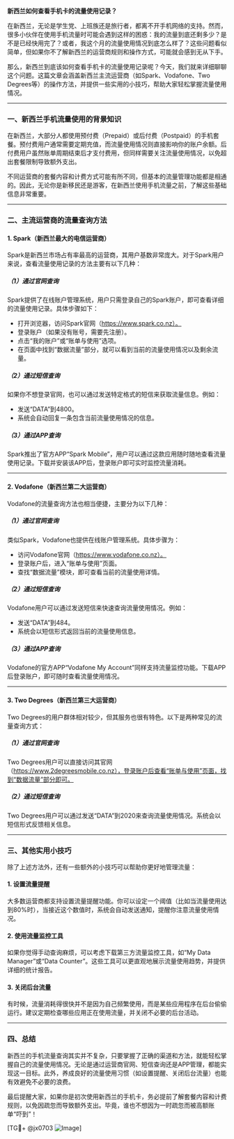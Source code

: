 **新西兰如何查看手机卡的流量使用记录？**

在新西兰，无论是学生党、上班族还是旅行者，都离不开手机网络的支持。然而，很多小伙伴在使用手机流量时可能会遇到这样的困惑：我的流量到底还剩多少？是不是已经快用完了？或者，我这个月的流量使用情况到底怎么样了？这些问题看似简单，但如果你不了解新西兰的运营商规则和操作方式，可能就会感到无从下手。

那么，新西兰到底该如何查看手机卡的流量使用记录呢？今天，我们就来详细聊聊这个问题。这篇文章会涵盖新西兰主流运营商（如Spark、Vodafone、Two Degrees等）的操作方法，并提供一些实用的小技巧，帮助大家轻松掌握流量使用情况。

---

### **一、新西兰手机流量使用的背景知识**

在新西兰，大部分人都使用预付费（Prepaid）或后付费（Postpaid）的手机套餐。预付费用户通常需要定期充值，而流量使用情况则直接影响你的账户余额。后付费用户虽然账单周期结束后才支付费用，但同样需要关注流量使用情况，以免超出套餐限制导致额外支出。

不同运营商的套餐内容和计费方式可能有所不同，但基本的流量管理功能都是相通的。因此，无论你是新移民还是游客，在新西兰使用手机流量之前，了解这些基础信息非常重要。

---

### **二、主流运营商的流量查询方法**

#### **1. Spark（新西兰最大的电信运营商）**
Spark是新西兰市场占有率最高的运营商，其用户基数非常庞大。对于Spark用户来说，查看流量使用记录的方法主要有以下几种：

##### **（1）通过官网查询**
Spark提供了在线账户管理系统，用户只需登录自己的Spark账户，即可查看详细的流量使用记录。具体步骤如下：
- 打开浏览器，访问Spark官网（https://www.spark.co.nz）。
- 登录账户（如果没有账号，需要先注册）。
- 点击“我的账户”或“账单与使用”选项。
- 在页面中找到“数据流量”部分，就可以看到当前的流量使用情况以及剩余流量。

##### **（2）通过短信查询**
如果你不想登录官网，也可以通过发送特定格式的短信来获取流量信息。例如：
- 发送“DATA”到4800。
- 系统会自动回复一条包含当前流量使用情况的信息。

##### **（3）通过APP查询**
Spark推出了官方APP“Spark Mobile”，用户可以通过这款应用随时随地查看流量使用记录。下载并安装该APP后，登录账户即可实时监控流量消耗。

---

#### **2. Vodafone（新西兰第二大运营商）**
Vodafone的流量查询方法也相当便捷，主要分为以下几种：

##### **（1）通过官网查询**
类似Spark，Vodafone也提供在线账户管理系统。具体步骤为：
- 访问Vodafone官网（https://www.vodafone.co.nz）。
- 登录账户后，进入“账单与使用”页面。
- 查找“数据流量”模块，即可查看当前的流量使用详情。

##### **（2）通过短信查询**
Vodafone用户可以通过发送短信来快速查询流量使用情况。例如：
- 发送“DATA”到484。
- 系统会以短信形式返回当前的流量使用信息。

##### **（3）通过APP查询**
Vodafone的官方APP“Vodafone My Account”同样支持流量监控功能。下载APP后登录账户，即可随时查看流量使用情况。

---

#### **3. Two Degrees（新西兰第三大运营商）**
Two Degrees的用户群体相对较少，但其服务也很有特色。以下是两种常见的流量查询方式：

##### **（1）通过官网查询**
Two Degrees用户可以直接访问其官网（https://www.2degreesmobile.co.nz），登录账户后查看“账单与使用”页面，找到“数据流量”部分即可。

##### **（2）通过短信查询**
Two Degrees用户可以通过发送“DATA”到2020来查询流量使用情况。系统会以短信形式反馈相关信息。

---

### **三、其他实用小技巧**

除了上述方法外，还有一些额外的小技巧可以帮助你更好地管理流量：

#### **1. 设置流量提醒**
大多数运营商都支持设置流量提醒功能。你可以设定一个阈值（比如当流量使用达到80%时），当接近这个数值时，系统会自动发送通知，提醒你注意流量使用情况。

#### **2. 使用流量监控工具**
如果你觉得手动查询麻烦，可以考虑下载第三方流量监控工具，如“My Data Manager”或“Data Counter”。这些工具可以更直观地展示流量使用趋势，并提供详细的统计报告。

#### **3. 关闭后台流量**
有时候，流量消耗得很快并不是因为自己频繁使用，而是某些应用程序在后台偷偷运行。建议定期检查哪些应用正在使用流量，并关闭不必要的后台活动。

---

### **四、总结**

新西兰的手机流量查询其实并不复杂，只要掌握了正确的渠道和方法，就能轻松掌握自己的流量使用情况。无论是通过运营商官网、短信查询还是APP管理，都能实现这一目标。此外，养成良好的流量使用习惯（如设置提醒、关闭后台流量）也能有效避免不必要的浪费。

最后提醒大家，如果你是初次使用新西兰的手机卡，务必提前了解套餐内容和计费规则，以免因疏忽而导致额外支出。毕竟，谁也不想因为一时疏忽而被高额账单“吓到”！

[TG💪+ @jx0703 ![Image](https://github.com/user-attachments/assets/dbca1d08-cadb-493c-b0ec-ad6f7a83f270)]